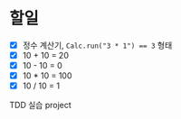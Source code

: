 # 할일
- [x] 정수 계산기, `Calc.run("3 * 1") == 3` 형태
- [x] 10 + 10 = 20
- [x] 10 - 10 = 0
- [x] 10 * 10 = 100
- [x] 10 / 10 = 1

TDD 실습 project
